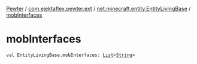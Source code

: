 [Pewter](../../index.md) / [com.ejektaflex.pewter.ext](../index.md) / [net.minecraft.entity.EntityLivingBase](index.md) / [mobInterfaces](./mob-interfaces.md)

# mobInterfaces

`val EntityLivingBase.mobInterfaces: `[`List`](https://kotlinlang.org/api/latest/jvm/stdlib/kotlin.collections/-list/index.html)`<`[`String`](https://kotlinlang.org/api/latest/jvm/stdlib/kotlin/-string/index.html)`>`